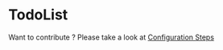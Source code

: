 # TodoList

Want to contribute ? Please take a look at <a href="https://github.com/debanjana-a11y/TodoList/blob/main/CONTRIBUTE.md" target=_blank>Configuration Steps</a>
  
 
